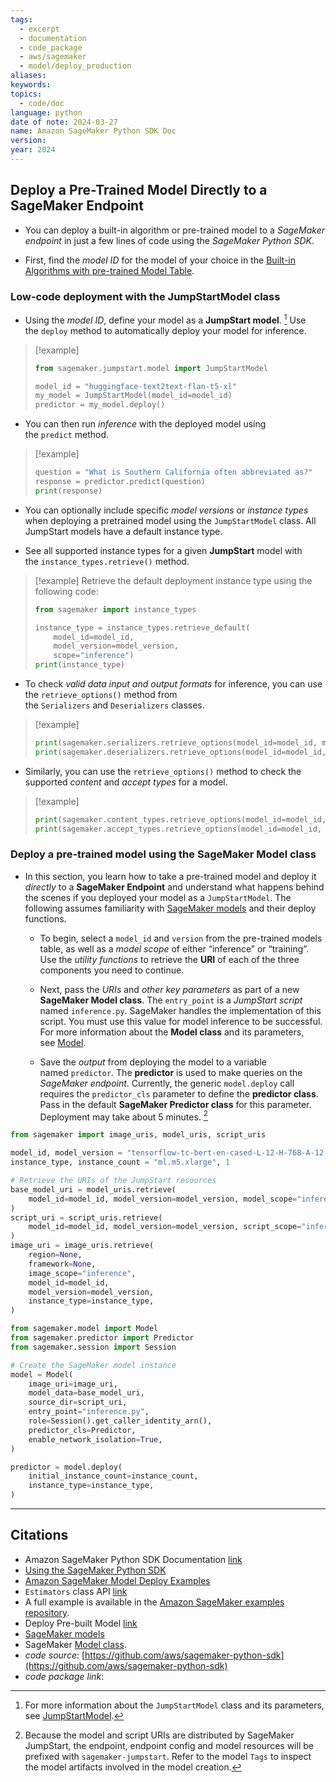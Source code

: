 ```yaml
---
tags:
  - excerpt
  - documentation
  - code_package
  - aws/sagemaker
  - model/deploy_production
aliases: 
keywords: 
topics:
  - code/doc
language: python
date of note: 2024-03-27
name: Amazon SageMaker Python SDK Doc
version: 
year: 2024
---
```


## Deploy a Pre-Trained Model Directly to a SageMaker Endpoint

- You can deploy a built-in algorithm or pre-trained model to a *SageMaker endpoint* in just a few lines of code using the *SageMaker Python SDK*.

- First, find the *model ID* for the model of your choice in the [Built-in Algorithms with pre-trained Model Table](https://sagemaker.readthedocs.io/en/stable/doc_utils/pretrainedmodels.html).

### Low-code deployment with the JumpStartModel class

- Using the *model ID*, define your model as a **JumpStart model**. [^1] Use the `deploy` method to automatically deploy your model for inference.

>[!example]
> ```python
> from sagemaker.jumpstart.model import JumpStartModel
> 
> model_id = "huggingface-text2text-flan-t5-xl"
> my_model = JumpStartModel(model_id=model_id)
> predictor = my_model.deploy()
> ```

- You can then run *inference* with the deployed model using the `predict` method.

>[!example]
> ```python
>question = "What is Southern California often abbreviated as?"
>response = predictor.predict(question)
>print(response)
> ```

- You can optionally include specific *model versions* or *instance types* when deploying a pretrained model using the `JumpStartModel` class. All JumpStart models have a default instance type. 

- See all supported instance types for a given **JumpStart** model with the `instance_types.retrieve()` method.

>[!example] 
>Retrieve the default deployment instance type using the following code:
> ```python
>from sagemaker import instance_types
> 
> instance_type = instance_types.retrieve_default(
>     model_id=model_id,
>     model_version=model_version,
>     scope="inference")
> print(instance_type)
> ```

- To check *valid data input and output formats* for inference, you can use the `retrieve_options()` method from the `Serializers` and `Deserializers` classes.

>[!example] 
> ```python
>print(sagemaker.serializers.retrieve_options(model_id=model_id, model_version=model_version))
>print(sagemaker.deserializers.retrieve_options(model_id=model_id, model_version=model_version))
> ```

- Similarly, you can use the `retrieve_options()` method to check the supported *content* and *accept types* for a model.

>[!example] 
> ```python
>print(sagemaker.content_types.retrieve_options(model_id=model_id, model_version=model_version))
>print(sagemaker.accept_types.retrieve_options(model_id=model_id, model_version=model_version))
> ```

### Deploy a pre-trained model using the SageMaker Model class

- In this section, you learn how to take a pre-trained model and deploy it *directly* to a **SageMaker Endpoint** and understand what happens behind the scenes if you deployed your model as a `JumpStartModel`. The following assumes familiarity with [SageMaker models](https://sagemaker.readthedocs.io/en/stable/api/inference/model.html) and their deploy functions.

	- To begin, select a `model_id` and `version` from the pre-trained models table, as well as a *model scope* of either “inference” or “training”. Use the *utility functions* to retrieve the **URI** of each of the three components you need to continue.
	  
	- Next, pass the *URIs* and *other key parameters* as part of a new **SageMaker Model class**. The `entry_point` is a *JumpStart script* named `inference.py`. SageMaker handles the implementation of this script. You must use this value for model inference to be successful. For more information about the **Model class** and its parameters, see [Model](https://sagemaker.readthedocs.io/en/stable/api/inference/model.html).
	  
	- Save the *output* from deploying the model to a variable named `predictor`. The **predictor** is used to make queries on the *SageMaker endpoint*. Currently, the generic `model.deploy` call requires the `predictor_cls` parameter to define the **predictor class**. Pass in the default **SageMaker Predictor class** for this parameter. Deployment may take about 5 minutes. [^2]

```python
from sagemaker import image_uris, model_uris, script_uris

model_id, model_version = "tensorflow-tc-bert-en-cased-L-12-H-768-A-12-2", "1.0.0"
instance_type, instance_count = "ml.m5.xlarge", 1

# Retrieve the URIs of the JumpStart resources
base_model_uri = model_uris.retrieve(
    model_id=model_id, model_version=model_version, model_scope="inference"
)
script_uri = script_uris.retrieve(
    model_id=model_id, model_version=model_version, script_scope="inference"
)
image_uri = image_uris.retrieve(
    region=None,
    framework=None,
    image_scope="inference",
    model_id=model_id,
    model_version=model_version,
    instance_type=instance_type,
)
```

```python
from sagemaker.model import Model
from sagemaker.predictor import Predictor
from sagemaker.session import Session

# Create the SageMaker model instance
model = Model(
    image_uri=image_uri,
    model_data=base_model_uri,
    source_dir=script_uri,
    entry_point="inference.py",
    role=Session().get_caller_identity_arn(),
    predictor_cls=Predictor,
    enable_network_isolation=True,
)
```

```python
predictor = model.deploy(
    initial_instance_count=instance_count,
    instance_type=instance_type,
)
```




----------
##  Citations

- Amazon SageMaker Python SDK Documentation [link](https://sagemaker.readthedocs.io/en/stable/index.html)
- [Using the SageMaker Python SDK](https://sagemaker.readthedocs.io/en/stable/overview.html)
- [Amazon SageMaker Model Deploy Examples](https://sagemaker-examples.readthedocs.io/en/latest/inference/index.html)
- `Estimators` class API [link](https://sagemaker.readthedocs.io/en/stable/api/training/estimators.html)
- A full example is available in the [Amazon SageMaker examples repository](https://github.com/awslabs/amazon-sagemaker-examples/tree/master/advanced_functionality/mxnet_mnist_byom).
- Deploy Pre-built Model [link](https://sagemaker.readthedocs.io/en/stable/overview.html#use-built-in-algorithms-with-pre-trained-models-in-sagemaker-python-sdk)
- [SageMaker models](https://sagemaker.readthedocs.io/en/stable/api/inference/model.html)
- SageMaker [Model class](https://sagemaker.readthedocs.io/en/stable/api/inference/model.html).
- *code source*: [https://github.com/aws/sagemaker-python-sdk](https://github.com/aws/sagemaker-python-sdk)
- *code package link*: 


 [^1]: For more information about the `JumpStartModel` class and its parameters, see [JumpStartModel](https://sagemaker.readthedocs.io/en/stable/api/inference/model.html#sagemaker.jumpstart.model.JumpStartModel).

[^2]: Because the model and script URIs are distributed by SageMaker JumpStart, the endpoint, endpoint config and model resources will be prefixed with `sagemaker-jumpstart`. Refer to the model `Tags` to inspect the model artifacts involved in the model creation.

